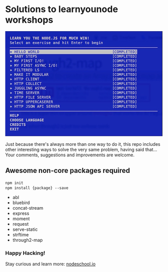 # Solutions to learnyounode workshops

![Staying curious and learning node](/learnyounode-completed.jpg?raw=true "Staying curious and learning node")

Just because there's always more than one way to do it, this repo includes other interesting ways to solve the very same problem, having said that... Your comments, suggestions and improvements are welcome.

## Awesome non-core packages required

```
npm init
npm install {package} --save
```

 * abl
 * bluebird
 * concat-stream
 * express
 * moment
 * request
 * serve-static
 * strftime
 * through2-map

### Happy Hacking!

Stay curious and learn more: [nodeschool.io](http://nodeschool.io/)
